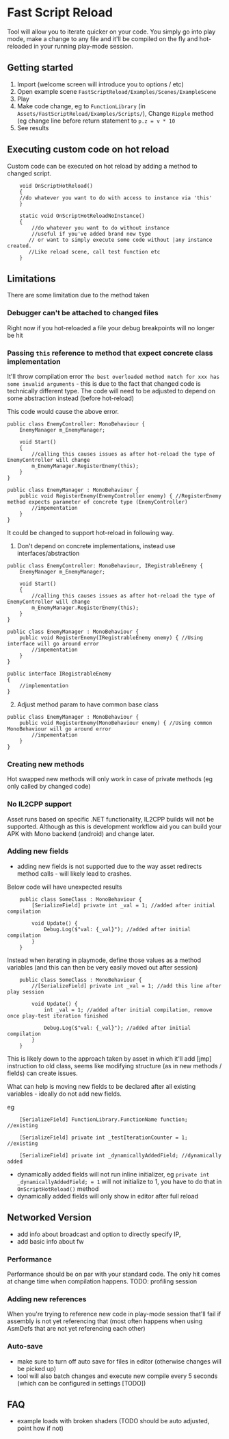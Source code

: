 ﻿# Fast Script Reload

Tool will allow you to iterate quicker on your code. You simply go into play mode, make a change to any file and it'll be compiled on the fly and hot-reloaded in your running play-mode session.

## Getting started
1) Import (welcome screen will introduce you to options / etc)
2) Open example scene `FastScriptReload/Examples/Scenes/ExampleScene`
3) Play
4) Make code change, eg to `FunctionLibrary` (in `Assets/FastScriptReload/Examples/Scripts/`), Change `Ripple` method (eg change line before return statement to `p.z = v * 10`
5) See results

## Executing custom code on hot reload
Custom code can be executed on hot reload by adding a method to changed script.

```
    void OnScriptHotReload()
    {
    //do whatever you want to do with access to instance via 'this'
    }
```

```
    static void OnScriptHotReloadNoInstance()
    {
        //do whatever you want to do without instance
        //useful if you've added brand new type
       // or want to simply execute some code without |any instance created.
       //Like reload scene, call test function etc
    }
```


## Limitations
There are some limitation due to the method taken

### Debugger can't be attached to changed files
Right now if you hot-reloaded a file your debug breakpoints will no longer be hit

### Passing `this` reference to method that expect concrete class implementation
It'll throw compilation error `The best overloaded method match for xxx has some invalid arguments` - this is due to the fact that changed code is technically different type.
The code will need to be adjusted to depend on some abstraction instead (before hot-reload)

This code would cause the above error.
```
public class EnemyController: MonoBehaviour { 
    EnemyManager m_EnemyManager;

    void Start()
    {
        //calling this causes issues as after hot-reload the type of EnemyController will change
        m_EnemyManager.RegisterEnemy(this);
    }
}

public class EnemyManager : MonoBehaviour {
    public void RegisterEnemy(EnemyController enemy) { //RegisterEnemy method expects parameter of concrete type (EnemyController) 
        //impementation
    }
}
```

It could be changed to support hot-reload in following way.

1) Don't depend on concrete implementations, instead use interfaces/abstraction
```
public class EnemyController: MonoBehaviour, IRegistrableEnemy { 
    EnemyManager m_EnemyManager;

    void Start()
    {
        //calling this causes issues as after hot-reload the type of EnemyController will change
        m_EnemyManager.RegisterEnemy(this);
    }
}

public class EnemyManager : MonoBehaviour {
    public void RegisterEnemy(IRegistrableEnemy enemy) { //Using interface will go around error
        //impementation
    }
}

public interface IRegistrableEnemy
{
    //implementation
}
```

2) Adjust method param to have common base class
```
public class EnemyManager : MonoBehaviour {
    public void RegisterEnemy(MonoBehaviour enemy) { //Using common MonoBehaviour will go around error
        //impementation
    }
}
```

### Creating new methods
Hot swapped new methods will only work in case of private methods (eg only called by changed code)


### No IL2CPP support
Asset runs based on specific .NET functionality, IL2CPP builds will not be supported. Although as this is development workflow aid you can build your APK with Mono backend (android) and change later.

### Adding new fields
- adding new fields is not supported due to the way asset redirects method calls - will likely lead to crashes.

Below code will have unexpected results 
```
	public class SomeClass : MonoBehaviour {
        [SerializeField] private int _val = 1; //added after initial compilation
	    
	    void Update() {
	        Debug.Log($"val: {_val}"); //added after initial compilation
	    }
	}
```

Instead when iterating in playmode, define those values as a method variables (and this can then be very easily moved out after session)
```
	public class SomeClass : MonoBehaviour {
        //[SerializeField] private int _val = 1; //add this line after play session
	    
	    void Update() {
	        int _val = 1; //added after initial compilation, remove once play-test iteration finished
	    
	        Debug.Log($"val: {_val}"); //added after initial compilation
	    }
	}
```

This is likely down to the approach taken by asset in which it'll add [jmp] instruction to old class, seems like modifying structure (as in 
new methods / fields) can create issues.

What can help is moving new fields to be declared after all existing variables - ideally do not add new fields.

eg
```
	[SerializeField] FunctionLibrary.FunctionName function;  //existing
	
	[SerializeField] private int _testIterationCounter = 1;  //existing
	
    [SerializeField] private int _dynamicallyAddedField; //dynamically added

```

- dynamically added fields will not run inline initializer, eg `private int _dynamicallyAddedField; = 1` will not initialize to 1, you have to do that in `OnScriptHotReload()` method
- dynamically added fields will only show in editor after full reload

## Networked Version
- add info about broadcast and option to directly specify IP,
- add basic info about fw

### Performance
Performance should be on par with your standard code. The only hit comes at change time when compilation happens. TODO: profiling session

### Adding new references
When you're trying to reference new code in play-mode session that'll fail if assembly is not yet referencing that (most often happens when using AsmDefs that are not yet referencing each other)

### Auto-save
- make sure to turn off auto save for files in editor (otherwise changes will be picked up)
- tool will also batch changes and execute new compile every 5 seconds (which can be configured in settings [TODO])

## FAQ
- example loads with broken shaders (TODO should be auto adjusted, point how if not)